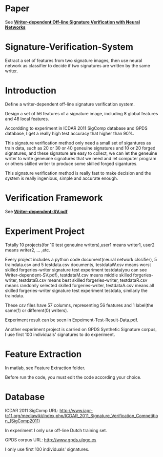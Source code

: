 # Paper
See **[Writer-dependent Off-line Signature Verification with Neural Networks](https://github.com/KaihangFu/Signature-Verification-System/blob/master/Writer-dependent%20Off-line%20Signature%20Verification%20with%20Neural%20Networks.pdf)**

# Signature-Verification-System
Extract a set of features from two signature images, then use neural network as classifier to decide if two signatures are written by the same writer.

# Introduction
Define a writer-dependent off-line signature verification system.

Design a set of 56 features of a signature image, including 8 global features and 48 local features.

Accordding to experiment in ICDAR 2011 SigComp database and GPDS database, I get a really high test accuracy that higher than 90%.

This signature verification method only need a small set of sigantures as train data, such as 20 or 30 or 40 geneuine signatures and 10 or 20 forged signatures, and these signature are easy to collect, we can let the geneuine writer to write geneuine signatures that we need and let computer program or others skilled writer to produce some skilled forged sigantures.

This signature verification method is really fast to make decision and the system is really ingenious, simple and accurate enough.

# Verification Framework
See **[Writer-dependent-SV.pdf](https://github.com/KaihangFu/Signature-Verification-System/blob/master/Writer-dependent-SV.pdf)**

# Experiment Project
Totally 10 projects(for 10 test geneuine writers),user1 means writer1, user2 means writer2, ... ,etc.

Every project includes a python code document(neural network clssifier), 5 traindata.csv and 5 testdata.csv documents, testdataW.csv means worst skilled forgeries-writer signature test experiment testdata(you can see Writer-dependent-SV.pdf), testdataM.csv means middle skilled forgeries-writer, testdataB.csv means best skilled forgeries-writer, testdataR.csv means randomly selected skilled forgeries-writer, testdataA.csv means all skilled forgeries-writer signature test experiment testdata, similarly the traindata.

These csv files have 57 columns, representing 56 features and 1 label(the same(1) or different(0) writers).

Experiment result can be seen in Expeiment-Test-Result-Data.pdf.

Another experiment project is carried on GPDS Synthetic Signature corpus, I use first 100 individuals' signatures to do experiment.

# Feature Extraction
In matlab, see Feature Extraction folder.

Before run the code, you must edit the code according your choice.

# Database
ICDAR 2011 SigComp URL: http://www.iapr-tc11.org/mediawiki/index.php/ICDAR_2011_Signature_Verification_Competition_(SigComp2011)

In experiment I only use off-line Dutch training set.

GPDS corpus URL: http://www.gpds.ulpgc.es

I only use first 100 individuals' signatures.
